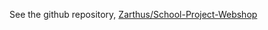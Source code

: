 See the github repository, [Zarthus/School-Project-Webshop](https://github.com/Zarthus/School-Project-Webshop)
